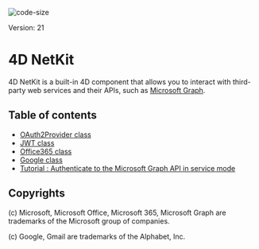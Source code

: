 ![code-size](https://img.shields.io/github/languages/code-size/4d/4D-SVG.svg)

<div class="footer border-top border-gray-light mt-5 pt-3 text-right text-black">
        Version: 21
      </div>
      
# 4D NetKit

4D NetKit is a built-in 4D component that allows you to interact with third-party web services and their APIs, such as [Microsoft Graph](https://docs.microsoft.com/en-us/graph/overview).

## Table of contents

* [OAuth2Provider class](Documentation/Classes/OAuth2Provider.md)
* [JWT class](Documentation/Classes/JWT.md)
* [Office365 class](Documentation/Classes/Office365.md)
* [Google class](Documentation/Classes/Google.md)
* [Tutorial : Authenticate to the Microsoft Graph API in service mode](Documentation/Tutorial.md)

## Copyrights

(c) Microsoft, Microsoft Office, Microsoft 365, Microsoft Graph are trademarks of the Microsoft group of companies.

(c) Google, Gmail are trademarks of the Alphabet, Inc.
